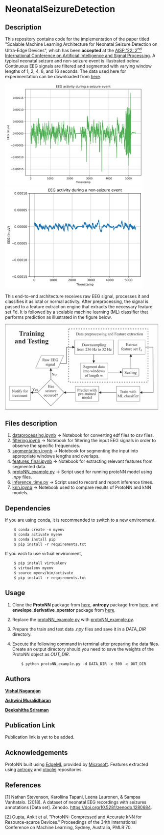 # NeonatalSeizureDetection

## Description

This repository contains code for the implementation of the paper titled "Scalable Machine Learning Architecture for
Neonatal Seizure Detection on Ultra-Edge Devices", which has been **accepted** at the [AISP '22: 2<sup>nd</sup> International Conference on Artificial Intelligence and Signal Processing](https://www.aisp.in/). A typical neonatal seizure and non-seizure event is illustrated below. Continuous EEG signals are filtered and segmented with varying window lengths of 1, 2, 4, 8, and 16 seconds. The data used here for experimentation can be downloaded from [here](https://zenodo.org/record/1280684).

<p>
    <img src="assets/seizure_activity.png" width="450" alt="Seizure Event">
    <img src="assets/non_seizure_activity.png" width="450" alt="Non-seizure Event">
</p>

This end-to-end architecture receives raw EEG signal, processes it and classifies it as ictal or normal activity. After preprocessing, the signal is passed to a feature extraction engine that extracts the necessary feature set Fd. It is followed by a scalable machine learning (ML) classifier that performs prediction as illustrated in the figure below.

<p>
    <img src="assets/Pipeline_architecture.png" width="500" alt="Pipeline Architecture">
</p>

## Files description

1. [dataprocessing.ipynb](https://github.com/vishaln15/NeonatalSeizureDetection/blob/main/datapreprocessing.ipynb) -> Notebook for converting edf files to csv files.
2. [filtering.ipynb](https://github.com/vishaln15/NeonatalSeizureDetection/blob/main/filtering.ipynb)      -> Notebook for filtering the input EEG signals in order to observe the specific frequencies.
3. [segmentation.ipynb](https://github.com/vishaln15/NeonatalSeizureDetection/blob/main/segmentation.ipynb)   -> Notebook for segmenting the input into appropriate windows lengths and overlaps.
4. [features_final.ipynb](https://github.com/vishaln15/NeonatalSeizureDetection/blob/main/features_final.ipynb) -> Notebook for extracting relevant features from segmented data.
5. [protoNN_example.py](https://github.com/vishaln15/NeonatalSeizureDetection/blob/main/protoNN_example.py)   -> Script used for running protoNN model using *.npy* files.
6. [inference_time.py](https://github.com/vishaln15/NeonatalSeizureDetection/blob/main/inference_time.py)    -> Script used to record and report inference times.
7. [knn.ipynb](https://github.com/vishaln15/NeonatalSeizureDetection/blob/main/knn.ipynb)            -> Notebook used to compare results of ProtoNN and kNN models.

## Dependencies

If you are using conda, it is recommended to switch to a new environment.

```
    $ conda create -n myenv
    $ conda activate myenv
    $ conda install pip
    $ pip install -r requirements.txt
```

If you wish to use virtual environment,

```
    $ pip install virtualenv
    $ virtualenv myenv
    $ source myenv/bin/activate
    $ pip install -r requirements.txt
```

## Usage

1. Clone the **ProtoNN** package from [here](https://github.com/microsoft/edgeml/), **antropy** package from [here](https://github.com/raphaelvallat/antropy/), and **envelope_derivative_operator** package from [here](https://github.com/otoolej/envelope_derivative_operator/).

2. Replace the [protoNN_example.py](https://github.com/microsoft/EdgeML/blob/master/examples/pytorch/ProtoNN/protoNN_example.py) with [protoNN_example.py](https://github.com/vishaln15/NeonatalSeizureDetection/blob/main/protoNN_example.py).

3. Prepare the train and test data *.npy* files and save it in a *DATA_DIR* directory.

4. Execute the following command in terminal after preparing the data files. Create an output directory should you need to save the weights of the ProtoNN object as *OUT_DIR*.
    ```
        $ python protoNN_example.py -d DATA_DIR -e 500 -o OUT_DIR
    ```

## Authors

[**Vishal Nagarajan**](https://www.linkedin.com/in/vishalnagarajan/)

[**Ashwini Muralidharan**](https://github.com/Ashwiinii)

[**Deekshitha Sriraman**](https://github.com/dtg311)

## Publication Link

Publication link is yet to be added.

## Acknowledgements

ProtoNN built using [EdgeML](https://github.com/microsoft/edgeml/) provided by [Microsoft](https://github.com/microsoft/). Features extracted using [antropy](https://github.com/raphaelvallat/antropy/) and [otoolej](https://github.com/otoolej/envelope_derivative_operator/) repositories. 

## References

[1] Nathan Stevenson, Karoliina Tapani, Leena Lauronen, & Sampsa Vanhatalo. (2018). A dataset of neonatal EEG recordings with seizures annotations [Data set]. Zenodo. https://doi.org/10.5281/zenodo.1280684. 

[2] Gupta, Ankit et al. "ProtoNN: Compressed and Accurate kNN for Resource-scarce Devices." Proceedings of the 34th International Conference on Machine Learning, Sydney, Australia, PMLR 70.